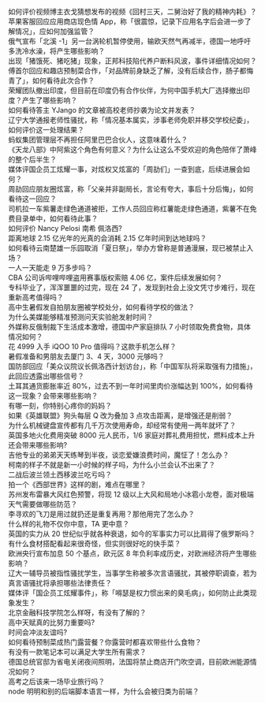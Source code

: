 如何评价视频博主衣戈猜想发布的视频《回村三天，二舅治好了我的精神内耗》？  
苹果客服回应应用商店现色情 App，称「很震惊，记录下应用名字后会进一步了解情况」，应如何加强监管？  
俄气宣布「北溪 -1」另一台涡轮机暂停使用，输欧天然气再减半，德国一地呼吁多洗冷水澡，将产生哪些影响？  
出现「猪饿死、猪吃猪」现象，正邦科技陷代养户断料风波，事件详细情况如何？  
傅首尔回应和趣店预制菜合作，「对品牌前身缺乏了解，没有后续合作，肠子都悔青了」，如何看待此次合作？  
荣耀团队撤出印度，但目前在印度仍有合作伙伴，为何中国手机大厂选择撤出印度？产生了哪些影响？  
如何看待答主 YJango 的文章被高校老师抄袭为论文并发表？  
辽宁大学通报老师性骚扰，称「情况基本属实，涉事老师免职并移交学校纪委」，如何评价这一处理结果？  
蚂蚁集团管理层不再担任阿里巴巴合伙人，这意味着什么？  
《天龙八部》中阿紫这个角色有何意义？为什么让这么不受欢迎的角色陪伴了萧峰的整个后半生？  
媒体评国企员工炫耀一事，对炫权又炫富的「周劼们」一查到底，后续进展会如何？  
周劼回应朋友圈炫富，称「父亲并非副局长，言论有夸大，事后十分后悔」，如何看待这一回应？  
司机拉一车紫薯走绿色通道被拒，工作人员回应称红薯能走绿色通道，紫薯不在免费目录单中，如何看待此事？  
如何评价 Nancy Pelosi 南希 佩洛西?  
距离地球 2.15 亿光年的光真的会消耗 2.15 亿年时间到达地球吗？  
如何看待云南楚雄一乐园取消「夏日祭」，举办方曾称是普通漫展，现已被禁止入场？  
一人一天能走 9 万多步吗？  
CBA 公司诉哔哩哔哩盗用赛事版权索赔 4.06 亿，案件后续发展如何？  
专科毕业了，浑浑噩噩的过完，现在 24 了，发现到社会上没文凭寸步难行，现在重新高考值得吗？  
高中生暑假发自拍朋友圈被学校处分，如何看待学校的做法？  
为什么美媒能够精准预测问天实验舱发射时间？  
外媒称反俄制裁下生活成本激增，德国中产家庭排队 7 小时领取免费食物，具体情况如何？  
花 4999 入手 iQOO 10 Pro 值得吗？这款手机怎么样？  
暑假准备和男朋友去厦门 3、4 天，3000 元够吗？  
国防部回应「美众议院议长佩洛西计划访台」，称「中国军队将采取强有力措施」，此回应透露出哪些信号？  
土耳其通货膨胀率近 80%，过去不到一年时间里肉价涨幅达到 100%，如何看待这一现象？会带来哪些影响？  
有哪一刻，你特别心疼你的妈妈？  
如果《英雄联盟》狗头每层 Q 改为叠加 3 点攻击距离，是增强还是削弱？  
为什么机械键盘宣传都有几千万次使用寿命，却经常有使用一两年就坏了？  
英国多地火化费用突破 8000 元人民币，1/6 家庭对葬礼费用担忧，燃料成本上升还会带来哪些影响?  
吉他专业的弟弟天天练琴到半夜，谈恋爱嫌浪费时间，魔怔了！怎么办？  
柯南的样子不就是新一小时候的样子吗，为什么小兰会认不出来了？  
二战后波兰领土西移波兰吃亏吗？  
拍一个《西部世界》这样的剧，难点在哪里？  
苏州发布雷暴大风红色预警，将现 12 级以上大风和局地小冰雹小龙卷，面对极端天气需要做哪些防范？  
李寻欢的飞刀是用过就扔还是重复再用？那他用完了怎么办？  
什么样的礼物不仅你中意，TA 更中意？  
英国的实力从 20 世纪似乎就各种衰退，如今的军事实力可以比肩得了俄罗斯吗？  
有什么食材搭配看起来很奇怪，但实则很好吃的快手菜？  
欧洲央行宣布加息 50 个基点，欧元区 8 年负利率成历史，对欧洲经济将产生哪些影响？  
辽大一辅导员被指性骚扰学生，当事学生称被多次言语骚扰，其被停职调查，若为真言语骚扰将承担哪些法律责任？  
媒体评「国企员工炫耀事件」，称「嘚瑟是权力惯出来的臭毛病」，如何防止此类现象发生？  
北京金融科技学院怎么样呀，有没有了解的？  
高中天赋真的比努力重要吗?  
时间会冲淡友谊吗?  
如何看待预制菜成热门露营餐？你露营时都喜欢带些什么食物？  
有没有一款笔记本可以满足大学生所有需求？  
德国总统官邸为省电关闭夜间照明，法国将禁止商店开门吹空调，目前欧洲能源情况如何？  
高考之后该来一场毕业旅行吗？  
node 明明和别的后端脚本语言一样，为什么会被归类为前端？  
